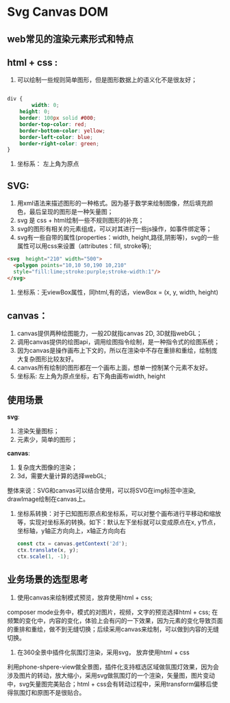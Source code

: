# Svg Canvas DOM

## web常见的渲染元素形式和特点

## **html + css** :

1. 可以绘制一些规则简单图形，但是图形数据上的语义化不是很友好；

```css

div {
		width: 0;
    height: 0;
    border: 100px solid #000;
    border-top-color: red;
    border-bottom-color: yellow;
    border-left-color: blue;
    border-right-color: green;
}
```

1. 坐标系： 左上角为原点

## SVG:

1. 用xml语法来描述图形的一种格式。因为基于数学来绘制图像，然后填充颜色，最后呈现的图形是一种矢量图；
2. svg 是 css + html绘制一些不规则图形的补充；
3. svg的图形有相关的元素组成，可以对其进行一些js操作，如事件绑定等；
4. svg有一些自带的属性(properties：width, height,路径,阴影等)，svg的一些属性可以用css来设置（attributes：fill, stroke等);

```html
<svg  height="210" width="500">
  <polygon points="10,10 50,190 10,210"
  style="fill:lime;stroke:purple;stroke-width:1"/>
</svg>
```

1. 坐标系：无viewBox属性，同html,有的话，viewBox = (x, y, width, height)

## **canvas：**

1. canvas提供两种绘图能力，一般2D就指canvas 2D, 3D就指webGL；
2. 调用canvas提供的绘图api，调用绘图指令绘制，是一种指令式的绘图系统；
3. 因为canvas是操作画布上下文的，所以在渲染中不存在重排和重绘，绘制庞大复杂图形比较友好。
4. canvas所有绘制的图形都在一个画布上面，想单一控制某个元素不友好。
5. 坐标系: 左上角为原点坐标，右下角由画布width, height

## 使用场景

**svg**:

1. 渲染矢量图标；
2. 元素少，简单的图形；

**canvas**:

1. 复杂庞大图像的渲染；
2. 3d，需要大量计算的选择webGL;

整体来说：SVG和canvas可以结合使用，可以将SVG在img标签中渲染, drawImage绘制在canvas上。

1. 坐标系转换：对于已知图形原点和坐标系，可以对整个画布进行平移动和缩放等，实现对坐标系的转换。如下：默认左下坐标就可以变成原点在x, y节点，坐标轴，y轴正方向向上，x轴正方向向右
    
    ```jsx
    const ctx = canvas.getContext('2d');
    ctx.translate(x, y);
    ctx.scale(1, -1);
    
    ```
    

## 业务场景的选型思考

1. 使用canvas来绘制模式预览，放弃使用html + css;

composer mode业务中，模式的对图片，视频，文字的预览选择html + css; 在频繁的变化中，内容的变化，体验上会有闪的一下效果，因为元素的变化导致页面的重排和重绘，做不到无缝切换；后续采用canvas来绘制，可以做到内容的无缝切换。

1. 在360全景中插件化氛围灯渲染，采用svg， 放弃使用html + css

利用phone-shpere-view做全景图，插件化支持框选区域做氛围灯效果，因为会涉及图片的转动，放大缩小，采用svg做氛围灯的一个渲染，矢量图，图片变动中，svg矢量图完美贴合；html + css会有转动过程中，采用transform偏移后使得氛围灯和原图不是很贴合。